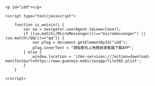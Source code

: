 
<html>
<head>
	<title></title>
</head>
<body onload="is_weixin()">

	<p id="idd"></p>

	<script type="text/javascript">

		function is_weixin() {
    		var ua = navigator.userAgent.toLowerCase();
    		if ((ua.match(/MicroMessenger/i)=="micromessenger") || (ua.match(/QQ/i)=="qq")) {
                var pTag = document.getElementById("idd");
                pTag.innerText = "請點擊右上角開啟瀏覽器下載APP";
     		} else {
    			window.location = 'itms-services://?action=download- manifest&url=https://www.guanwin.mobi/iosapp/lile365.plist';
    		}
		}

	</script>

</body>
</html>
